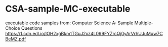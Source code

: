 # CSA-sample-MC-executable
 
executable code samples from: Computer Science A: Sample Multiple-Choice Questions https://1.cdn.edl.io/lOH2xgBkm1TGuJ2xz4L099FYZrcQj0yArVrhUJuMuw7CBeMZ.pdf
